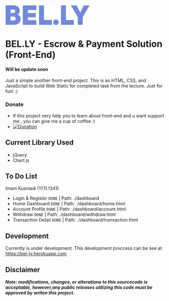 ![Bel.ly Text Logo](assets/img/belly-text.png)

# BEL.LY - Escrow & Payment Solution (Front-End)
#### Will be update soon

Just a simple another front-end project. This is an HTML, CSS, and JavaScript to build Web Static for completed task from the lecture. Just for fun! :)

### Donate
- If this project very help you to learn about front-end and u want support me , you can give me a cup of coffee :)
- [![Donation](https://img.shields.io/badge/bitcoin-donate-yellow.svg)](https://blockchain.info/id/address/1EMZptL66nvVLCfyGQNW2bTp1XP6ec4bWw)

## Current Library Used
- jQuery
- Chart.js

## To Do List
Imam Kusniadi (17.11.1341)

- Login & Register ```DONE``` | Path: ./dashboard
- Home Dashboard ```DONE``` | Path: ./dashboard/home.html
- Account Profile ```DONE``` | Path: ./dashboard/account.html
- Withdraw ```DONE``` | Path: ./dashboard/withdraw.html
- Transaction Detail ```DONE``` | Path: ./dashboard/transaction.html

## Development
Currently is under development. This development proccess can be see at https://bel-ly.herokuapp.com

## Disclaimer

***Note: modifications, changes, or alterations to this sourcecode is acceptable, however,any public releases utilizing this code must be approved by writen this project.***